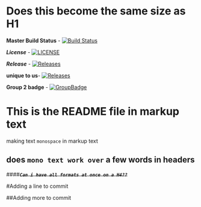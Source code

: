 Does this become the same size as H1 
============
**Master Build Status** - [![Build Status](https://travis-ci.org/8e6/setup.svg?branch=master)](https://travis-ci.org/8e6/setup)

_**License**_ - [![LICENSE](https://img.shields.io/github/license/8e6/setup.svg?style=flat-square)](https://github.com/8e6/setup/blob/master/LICENSE)

_**Release**_ - [![Releases](https://img.shields.io/github/release/8e6/setup/all.svg?style=flat-square)](https://github.com/8e6/setup/releases)

**unique to us**- [![Releases](https://img.shields.io/badge/setup%20-amazing-%233fc2e2.svg)](https://github.com/<8e6>/sem/releases)

**Group 2 badge** - [![GroupBadge](https://img.shields.io/badge/Group%202-amazing-%2343c7e8.svg)](https://github.com/<8e6>/sem/groupBadge)


# This is the README file in markup text

making text `monospace` in markup text
## does `mono text work over` a few words in headers

####**~~_`Can i have all formats at once on a H4??`_~~**

#Adding a line to commit

##Adding more to commit
